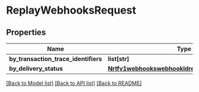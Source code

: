 # ReplayWebhooksRequest

## Properties
Name | Type | Description | Notes
------------ | ------------- | ------------- | -------------
**by_transaction_trace_identifiers** | **list[str]** |  | [optional] 
**by_delivery_status** | [**Nrtfv1webhookswebhookIdreplaysByDeliveryStatus**](Nrtfv1webhookswebhookIdreplaysByDeliveryStatus.md) |  | [optional] 

[[Back to Model list]](../README.md#documentation-for-models) [[Back to API list]](../README.md#documentation-for-api-endpoints) [[Back to README]](../README.md)



